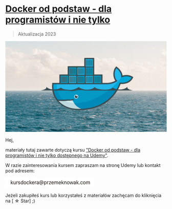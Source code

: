 # [Docker od podstaw - dla programistów i nie tylko](https://www.udemy.com/course/docker-od-podstaw-dla-programistow-i-nie-tylko/?referralCode=39F9BBE841432712F0F4)

> Aktualizacja 2023

![logo](./img/logo.png)

Hej,

materiały tutaj zawarte dotyczą kursu ["Docker od podstaw - dla programistów i nie tylko dostępnego na Udemy"](https://www.udemy.com/course/docker-od-podstaw-dla-programistow-i-nie-tylko/?referralCode=39F9BBE841432712F0F4).

W razie zainteresowania kursem zapraszam na stronę Udemy lub kontakt pod adresem:

![email](./img/email.png)

Jeżeli zakupiłeś kurs lub korzystałeś z materiałów zachęcam do kliknięcia na [ ☆ Star] ;)